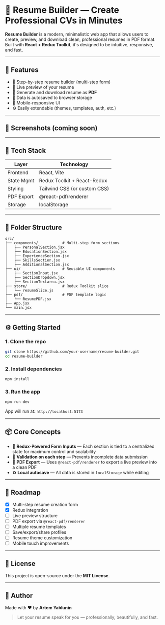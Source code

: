 # 🧾 Resume Builder — Create Professional CVs in Minutes

**Resume Builder** is a modern, minimalistic web app that allows users to create, preview, and download clean, professional resumes in PDF format. Built with **React + Redux Toolkit**, it's designed to be intuitive, responsive, and fast.

---

## 🌟 Features

- 📝 Step-by-step resume builder (multi-step form)
- 🎨 Live preview of your resume
- 📄 Generate and download resume as **PDF**
- 💾 Data is autosaved to browser storage
- 📱 Mobile-responsive UI
- ⚙️ Easily extendable (themes, templates, auth, etc.)

---

## 📸 Screenshots (coming soon)
<!-- Add screenshots or GIFs of preview and export -->

---

## 🚀 Tech Stack

| Layer       | Technology              |
|-------------|--------------------------|
| Frontend    | React, Vite              |
| State Mgmt  | Redux Toolkit + React-Redux |
| Styling     | Tailwind CSS (or custom CSS) |
| PDF Export  | @react-pdf/renderer      |
| Storage     | localStorage             |

---

## 🧱 Folder Structure

```
src/
├── components/           # Multi-step form sections
│   ├── PersonalSection.jsx
│   ├── EducationSection.jsx
│   ├── ExperienceSection.jsx
│   ├── SkillsSection.jsx
│   ├── AdditionalSection.jsx
├── ui/                   # Reusable UI components
│   ├── SectionInput.jsx
│   ├── SectionDropdown.jsx
│   ├── SectionTextarea.jsx
├── store/                # Redux Toolkit slice
│   └── resumeSlice.js
├── pdf/                  # PDF template logic
│   └── ResumePDF.jsx
├── App.jsx
└── main.jsx
```

---

## ⚙️ Getting Started

### 1. Clone the repo

```bash
git clone https://github.com/your-username/resume-builder.git
cd resume-builder
```

### 2. Install dependencies

```bash
npm install
```

### 3. Run the app

```bash
npm run dev
```

App will run at: `http://localhost:5173`

---

## 📦 Core Concepts

- 🔄 **Redux-Powered Form Inputs** — Each section is tied to a centralized state for maximum control and scalability
- 🧠 **Validation on each step** — Prevents incomplete data submission
- 🧾 **PDF Export** — Uses `@react-pdf/renderer` to export a live preview into a clean PDF
- ♻️ **Local autosave** — All data is stored in `localStorage` while editing

---

## 📌 Roadmap

- [x] Multi-step resume creation form  
- [x] Redux integration  
- [ ] Live preview structure  
- [ ] PDF export via `@react-pdf/renderer`  
- [ ] Multiple resume templates  
- [ ] Save/export/share profiles  
- [ ] Resume theme customization  
- [ ] Mobile touch improvements  

---

## 📄 License

This project is open-source under the **MIT License**.

---

## 🙌 Author

Made with ❤️ by **Artem Yablunin**

> Let your resume speak for you — professionally, beautifully, and fast.
